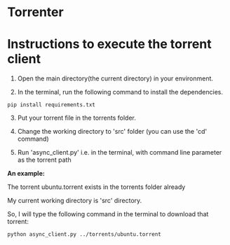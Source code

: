 # Torrenter

# Instructions to execute the torrent client

1. Open the main directory(the current directory) in your environment.


2. In the terminal, run the following command to install the dependencies.

```
pip install requirements.txt
```


3. Put your torrent file in the torrents folder.



4. Change the working directory to 'src' folder (you can use the 'cd' command)



5. Run 'async_client.py' i.e. in the terminal, with command line parameter as the torrent path


**An example:**


The torrent ubuntu.torrent exists in the torrents folder already

My current working directory is 'src' directory.

So, I will type the following command in the terminal to download that torrent:
```
python async_client.py ../torrents/ubuntu.torrent
```
